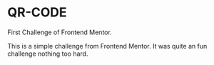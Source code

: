 # QR-CODE
First Challenge of Frontend Mentor.


This is a simple challenge from Frontend Mentor.
It was quite an fun challenge nothing too hard.
